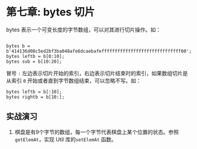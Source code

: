 # 第七章: bytes 切片


bytes 表示一个可变长度的字节数组，可以对其进行切片操作。如：

```solidity

bytes b = b'414136d08c5ed2bf3ba048afe6dcaebafeffffffffffffffffffffffffffffff00';
bytes leftb = b[0:10]; 
bytes sub = b[10:20];
```
冒号 `:` 左边表示切片开始的索引，右边表示切片结束时的索引，如果数组切片是从索引 `0` 开始或者直到字节数组结束，可以忽略不写。如：

```solidity
bytes leftb = b[:10]; 
bytes rightb = b[10:]; 
```

## 实战演习

1. 棋盘是有9个字节的数组，每一个字节代表棋盘上某个位置的状态。参照 `getElemAt`，实现 Util 库的`setElemAt` 函数。